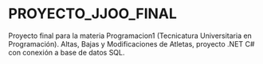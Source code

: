 # PROYECTO_JJOO_FINAL
Proyecto final para la materia Programacion1 (Tecnicatura Universitaria en Programación). Altas, Bajas y Modificaciones de Atletas, proyecto .NET C# con conexión a base de datos SQL.

